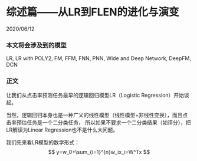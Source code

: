 # 综述篇——从LR到FLEN的进化与演变
2020/06/12

### 本文将会涉及到的模型
LR, LR with POLY2, FM, FFM, FNN, PNN, Wide and Deep Network, DeepFM, DCN

### 正文

让我们从点击率预测任务最早的逻辑回归模型LR（Logistic Regression）开始谈起。

当然，逻辑回归本身也是一种广义的线性模型（线性模型+非线性变换），而且点击率预估任务是一个二分类任务，
所以如果不要求一个二分类结果（如评分），把LR解读为Linear Regression也不是什么大问题。

我们先来看LR模型的数学形式：
$$ y=w_0+\sum_{i=1}^{n}w_ix_i=W^Tx $$